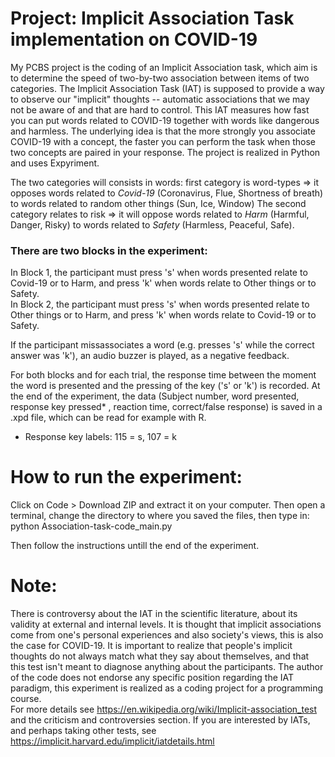 # Project: Implicit Association Task implementation on COVID-19

My PCBS project is the coding of an Implicit Association task, which aim is to determine the speed of two-by-two association between items of two categories. 
The Implicit Association Task (IAT) is supposed to provide a way to observe our "implicit" thoughts -- automatic associations that we may not be aware of and that are hard to control. This IAT measures how fast you can put words related to COVID-19 together with words like dangerous and harmless. The underlying idea is that the more strongly you associate COVID-19 with a concept, the faster you can perform the task when those two concepts are paired in your response.
The project is realized in Python and uses Expyriment.

The two categories will consists in words: first category is word-types => it opposes words related to *Covid-19* (Coronavirus, Flue, Shortness of breath) to words related to random other things (Sun, Ice, Window)
The second category relates to risk => it will oppose words related to *Harm* (Harmful, Danger, Risky) to words related to *Safety* (Harmless, Peaceful, Safe).

### There are two blocks in the experiment:  
In Block 1, the participant must press 's' when words presented relate to Covid-19 or to Harm, and press 'k' when words relate to Other things or to Safety.  
In Block 2, the participant must press 's' when words presented relate to Other things or to Harm, and press 'k' when words relate to Covid-19 or to Safety.

If the participant missassociates a word (e.g. presses 's' while the correct answer was 'k'), an audio buzzer is played, as a negative feedback.

For both blocks and for each trial, the response time between the moment the word is presented and the pressing of the key ('s' or 'k') is recorded. 
At the end of the experiment, the data (Subject number, word presented, response key pressed* , reaction time, correct/false response) is saved in a .xpd file, which can be read for example with R. 

* Response key labels: 115 = s, 107 = k

# How to run the experiment:
Click on Code > Download ZIP and extract it on your computer. Then open a terminal, change the directory to where you saved the files, then type in: python Association-task-code_main.py

Then follow the instructions untill the end of the experiment. 

# Note: 
There is controversy about the IAT in the scientific literature, about its validity at external and internal levels. 
It is thought that implicit associations come from one's personal experiences and also society's views, this is also the case for COVID-19. It is important to realize that people's implicit thoughts do not always match what they say about themselves, and that this test isn't meant to diagnose anything about the participants.
The author of the code does not endorse any specific position regarding the IAT paradigm, this experiment is realized as a coding project for a programming course.  
For more details see https://en.wikipedia.org/wiki/Implicit-association_test and the criticism and controversies section.
If you are interested by IATs, and perhaps taking other tests, see https://implicit.harvard.edu/implicit/iatdetails.html

